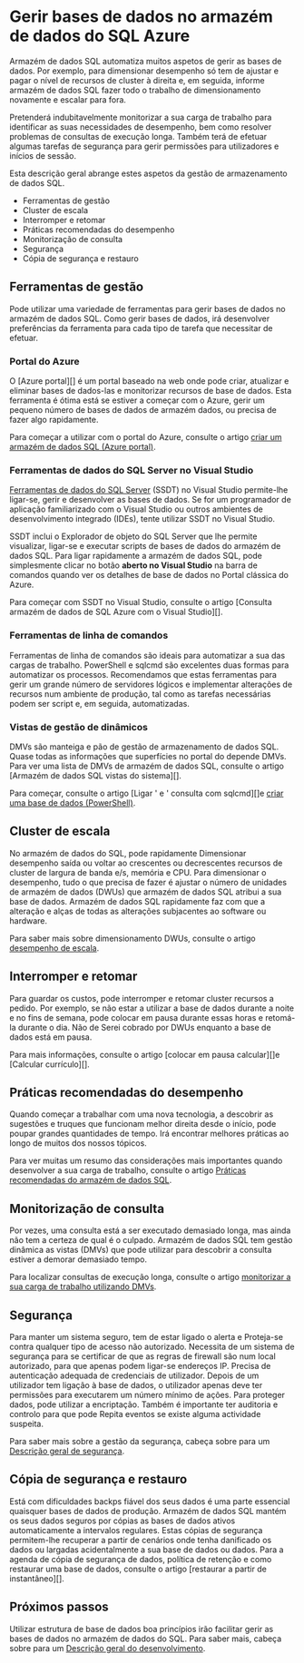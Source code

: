 <properties
   pageTitle="Gerir bases de dados no armazém de dados do SQL Azure | Microsoft Azure"
   description="Descrição geral das gerir bases de dados do SQL armazém de dados. Inclui ferramentas de gestão, DWUs e desempenho de escala de saída, resolução de problemas de desempenho da consulta, estabelecer políticas de bom nível de segurança e restaurar uma base de dados a partir de danos nos dados ou de uma falha de regional."
   services="sql-data-warehouse"
   documentationCenter="NA"
   authors="barbkess"
   manager="barbkess"
   editor=""/>

<tags
   ms.service="sql-data-warehouse"
   ms.devlang="NA"
   ms.topic="article"
   ms.tgt_pltfrm="NA"
   ms.workload="data-services"
   ms.date="08/16/2016"
   ms.author="barbkess;sonyama;"/>

# <a name="manage-databases-in-azure-sql-data-warehouse"></a>Gerir bases de dados no armazém de dados do SQL Azure

Armazém de dados SQL automatiza muitos aspetos de gerir as bases de dados. Por exemplo, para dimensionar desempenho só tem de ajustar e pagar o nível de recursos de cluster à direita e, em seguida, informe armazém de dados SQL fazer todo o trabalho de dimensionamento novamente e escalar para fora. 

Pretenderá indubitavelmente monitorizar a sua carga de trabalho para identificar as suas necessidades de desempenho, bem como resolver problemas de consultas de execução longa. Também terá de efetuar algumas tarefas de segurança para gerir permissões para utilizadores e inícios de sessão.

Esta descrição geral abrange estes aspetos da gestão de armazenamento de dados SQL.

- Ferramentas de gestão
- Cluster de escala
- Interromper e retomar
- Práticas recomendadas do desempenho
- Monitorização de consulta
- Segurança
- Cópia de segurança e restauro

## <a name="management-tools"></a>Ferramentas de gestão

Pode utilizar uma variedade de ferramentas para gerir bases de dados no armazém de dados SQL. Como gerir bases de dados, irá desenvolver preferências da ferramenta para cada tipo de tarefa que necessitar de efetuar.

### <a name="azure-portal"></a>Portal do Azure
O [Azure portal][] é um portal baseado na web onde pode criar, atualizar e eliminar bases de dados-las e monitorizar recursos de base de dados. Esta ferramenta é ótima está se estiver a começar com o Azure, gerir um pequeno número de bases de dados de armazém dados, ou precisa de fazer algo rapidamente.

Para começar a utilizar com o portal do Azure, consulte o artigo [criar um armazém de dados SQL (Azure portal)][].

### <a name="sql-server-data-tools-in-visual-studio"></a>Ferramentas de dados do SQL Server no Visual Studio
[Ferramentas de dados do SQL Server][] (SSDT) no Visual Studio permite-lhe ligar-se, gerir e desenvolver as bases de dados. Se for um programador de aplicação familiarizado com o Visual Studio ou outros ambientes de desenvolvimento integrado (IDEs), tente utilizar SSDT no Visual Studio.

SSDT inclui o Explorador de objeto do SQL Server que lhe permite visualizar, ligar-se e executar scripts de bases de dados do armazém de dados SQL. Para ligar rapidamente a armazém de dados SQL, pode simplesmente clicar no botão **aberto no Visual Studio** na barra de comandos quando ver os detalhes de base de dados no Portal clássica do Azure.  

Para começar com SSDT no Visual Studio, consulte o artigo [Consulta armazém de dados de SQL Azure com o Visual Studio][].

### <a name="command-line-tools"></a>Ferramentas de linha de comandos
Ferramentas de linha de comandos são ideais para automatizar a sua das cargas de trabalho.  PowerShell e sqlcmd são excelentes duas formas para automatizar os processos.  Recomendamos que estas ferramentas para gerir um grande número de servidores lógicos e implementar alterações de recursos num ambiente de produção, tal como as tarefas necessárias podem ser script e, em seguida, automatizadas.

### <a name="dynamic-management-views"></a>Vistas de gestão de dinâmicos 

DMVs são manteiga e pão de gestão de armazenamento de dados SQL. Quase todas as informações que superfícies no portal do depende DMVs. Para ver uma lista de DMVs de armazém de dados SQL, consulte o artigo [Armazém de dados SQL vistas do sistema][].

Para começar, consulte o artigo [Ligar ' e ' consulta com sqlcmd][]e [criar uma base de dados (PowerShell)][].

## <a name="scale-compute"></a>Cluster de escala

No armazém de dados do SQL, pode rapidamente Dimensionar desempenho saída ou voltar ao crescentes ou decrescentes recursos de cluster de largura de banda e/s, memória e CPU. Para dimensionar o desempenho, tudo o que precisa de fazer é ajustar o número de unidades de armazém de dados (DWUs) que armazém de dados SQL atribui a sua base de dados. Armazém de dados SQL rapidamente faz com que a alteração e alças de todas as alterações subjacentes ao software ou hardware.

Para saber mais sobre dimensionamento DWUs, consulte o artigo [desempenho de escala][].

##  <a name="pause-and-resume"></a>Interromper e retomar

Para guardar os custos, pode interromper e retomar cluster recursos a pedido. Por exemplo, se não estar a utilizar a base de dados durante a noite e no fins de semana, pode colocar em pausa durante essas horas e retomá-la durante o dia. Não de Serei cobrado por DWUs enquanto a base de dados está em pausa.

Para mais informações, consulte o artigo [colocar em pausa calcular][]e [Calcular currículo][].

## <a name="performance-best-practices"></a>Práticas recomendadas do desempenho

Quando começar a trabalhar com uma nova tecnologia, a descobrir as sugestões e truques que funcionam melhor direita desde o início, pode poupar grandes quantidades de tempo.  Irá encontrar melhores práticas ao longo de muitos dos nossos tópicos.

Para ver muitas um resumo das considerações mais importantes quando desenvolver a sua carga de trabalho, consulte o artigo [Práticas recomendadas do armazém de dados SQL][].

## <a name="query-monitoring"></a>Monitorização de consulta

Por vezes, uma consulta está a ser executado demasiado longa, mas ainda não tem a certeza de qual é o culpado. Armazém de dados SQL tem gestão dinâmica as vistas (DMVs) que pode utilizar para descobrir a consulta estiver a demorar demasiado tempo. 

Para localizar consultas de execução longa, consulte o artigo [monitorizar a sua carga de trabalho utilizando DMVs][].

## <a name="security"></a>Segurança

Para manter um sistema seguro, tem de estar ligado o alerta e Proteja-se contra qualquer tipo de acesso não autorizado. Necessita de um sistema de segurança para se certificar de que as regras de firewall são num local autorizado, para que apenas podem ligar-se endereços IP. Precisa de autenticação adequada de credenciais de utilizador. Depois de um utilizador tem ligação à base de dados, o utilizador apenas deve ter permissões para executarem um número mínimo de ações. Para proteger dados, pode utilizar a encriptação. Também é importante ter auditoria e controlo para que pode Repita eventos se existe alguma actividade suspeita.

Para saber mais sobre a gestão da segurança, cabeça sobre para um [Descrição geral de segurança][].

## <a name="backup-and-restore"></a>Cópia de segurança e restauro

Está com dificuldades backps fiável dos seus dados é uma parte essencial quaisquer bases de dados de produção. Armazém de dados SQL mantém os seus dados seguros por cópias as bases de dados ativos automaticamente a intervalos regulares. Estas cópias de segurança permitem-lhe recuperar a partir de cenários onde tenha danificado os dados ou largadas acidentalmente a sua base de dados ou dados.  Para a agenda de cópia de segurança de dados, política de retenção e como restaurar uma base de dados, consulte o artigo [restaurar a partir de instantâneo][].

## <a name="next-steps"></a>Próximos passos
Utilizar estrutura de base de dados boa princípios irão facilitar gerir as bases de dados no armazém de dados do SQL. Para saber mais, cabeça sobre para um [Descrição geral do desenvolvimento][].

<!--Image references-->

<!--Article references-->
[Criar um armazém de dados SQL (Azure Portal)]: sql-data-warehouse-get-started-provision.md
[Criar uma base de dados (PowerShell)]: sql-data-warehouse-get-started-provision-powershell
[connection]: sql-data-warehouse-develop-connections.md
[Consulta armazém de dados Azure SQL com o Visual Studio]: sql-data-warehouse-query-visual-studio.md
[Ligar e de consulta com sqlcmd]: sql-data-warehouse-get-started-connect-sqlcmd.md
[Descrição geral do desenvolvimento]: sql-data-warehouse-overview-develop.md
[Monitorizar a sua carga de trabalho utilizando DMVs]: sql-data-warehouse-manage-monitor.md
[Cluster de colocar em pausa]: sql-data-warehouse-manage-compute-overview.md#pause-compute-bk
[Restaurar a partir do instantâneo]: sql-data-warehouse-restore-database-overview.md
[Cluster de currículo]: sql-data-warehouse-manage-compute-overview.md#resume-compute-performance-bk
[Desempenho de escala]: sql-data-warehouse-manage-compute-overview.md#scale-performance-bk
[Descrição geral de segurança]: sql-data-warehouse-overview-manage-security.md
[Práticas recomendadas do armazém de dados SQL]: sql-data-warehouse-best-practices.md
[Vistas de sistema do armazém de dados SQL]: sql-data-warehouse-reference-tsql-system-views.md

<!--MSDN references-->
[Ferramentas de dados do SQL Server]: https://msdn.microsoft.com/library/mt204009.aspx

<!--Other web references-->
[Portal do Azure]: http://portal.azure.com/
